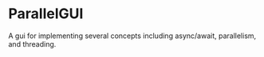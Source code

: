 # ParallelGUI
A gui for implementing several concepts including async/await, parallelism, and threading.
